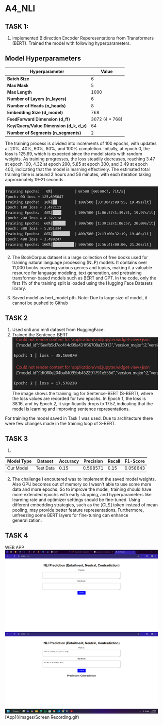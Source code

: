 # A4_NLI
## TASK 1:
1) Implemented BIdirection Encoder Reperesentations from Transformers (BERT). Trained the model with following hyperparameters. 
## Model Hyperparameters

| Hyperparameter | Value |
|---------------|-------|
| **Batch Size** | 6 |
| **Max Mask** | 5 |
| **Max Length** | 1000 |
| **Number of Layers (n_layers)** | 6 |
| **Number of Heads (n_heads)** | 8 |
| **Embedding Size (d_model)** | 768 |
| **FeedForward Dimension (d_ff)** | 3072 (4 * 768) |
| **Key/Query/Value Dimension (d_k, d_v)** | 64 |
| **Number of Segments (n_segments)** | 2 |

The training process is divided into increments of 100 epochs, with updates at 20%, 40%, 60%, 80%, and 100% completion. Initially, at epoch 0, the loss is 125.69, which is expected since the model starts with random weights. As training progresses, the loss steadily decreases, reaching 3.47 at epoch 100, 4.32 at epoch 200, 5.85 at epoch 300, and 3.49 at epoch 400, indicating that the model is learning effectively. The estimated total training time is around 2 hours and 56 minutes, with each iteration taking approximately 19-21 seconds.. 

![Training Diagram](/images/BERT_SS.png)

2) The BookCorpus dataset is a large collection of free books used for training natural language processing (NLP) models. It contains over 11,000 books covering various genres and topics, making it a valuable resource for language modeling, text generation, and pretraining transformer-based models such as BERT and GPT. In the code, only the first 1% of the training split is loaded using the Hugging Face Datasets library.

3) Saved model as bert_model.pth. 
Note: Due to large size of model, it cannot be pushed to Github

## TASK 2
1) Used snli and mnli dataset from HuggingFace.
2) Trained the Sentence-BERT
![S-BERT](/images/S_BERT2.png)
The image shows the training log for Sentence-BERT (S-BERT), where the loss values are recorded for two epochs. In Epoch 1, the loss is 38.16, and by Epoch 2, it significantly drops to 17.57, indicating that the model is learning and improving sentence representations.

For training the model saved in Task 1 was used. Due to architecture there were few changes made in the training loop of S-BERT.

## TASK 3
1) 
| Model Type  | Dataset   | Accuracy | Precision | Recall | F1-Score |
|------------|----------|----------|-----------|--------|----------|
| Our Model  | Test Data | 0.15     | 0.598571  | 0.15   | 0.058643 |

2) The challenge I encoutered was to implement the saved model weights. Also GPU becomes out of memory so I wasn't able to use some more data and more epochs. 
So to improve the model, training should have more extended epochs with early stopping, and hyperparameters like learning rate and optimizer settings should be fine-tuned. Using different embedding strategies, such as the [CLS] token instead of mean pooling, may provide better feature representations. Furthermore, unfreezing some BERT layers for fine-tuning can enhance generalization. 

## TASK 4
WEB APP
![Web app](/images/SS1.png)
![Web app](/images/SS2.png)
[App](/images/Screen Recording.gif)
